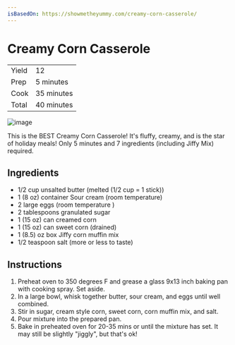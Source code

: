 ```yaml
---
isBasedOn: https://showmetheyummy.com/creamy-corn-casserole/
---
```


# Creamy Corn Casserole

| | |
| --- | --- |
| Yield | 12 |
| Prep | 5 minutes |
| Cook | 35 minutes |
| Total | 40 minutes |

![image](https://showmetheyummy.com/wp-content/uploads/2014/11/Creamed-Corn-Horizontal.jpg)

This is the BEST Creamy Corn Casserole! It&#039;s fluffy, creamy, and is the star of holiday meals! Only 5 minutes and 7 ingredients (including Jiffy Mix) required.

## Ingredients

* 1/2 cup unsalted butter (melted (1/2 cup = 1 stick))
* 1 (8 oz) container Sour cream (room temperature)
* 2 large eggs (room temperature )
* 2 tablespoons granulated sugar
* 1 (15 oz) can creamed corn
* 1 (15 oz) can sweet corn (drained)
* 1 (8.5) oz box Jiffy corn muffin mix
* 1/2 teaspoon salt (more or less to taste)

## Instructions

1. Preheat oven to 350 degrees F and grease a glass 9x13 inch baking pan with cooking spray. Set aside.
1. In a large bowl, whisk together butter, sour cream, and eggs until well combined.
1. Stir in sugar, cream style corn, sweet corn, corn muffin mix, and salt.
1. Pour mixture into the prepared pan.
1. Bake in preheated oven for 20-35 mins or until the mixture has set. It may still be slightly &quot;jiggly&quot;, but that&#x27;s ok!

